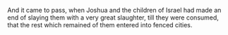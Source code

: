 And it came to pass, when Joshua and the children of Israel had made an end of slaying them with a very great slaughter, till they were consumed, that the rest which remained of them entered into fenced cities.
